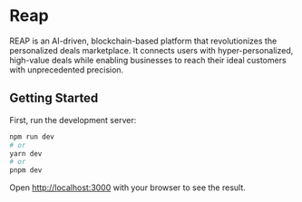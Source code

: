# Reap
REAP is an AI-driven, blockchain-based platform that revolutionizes the personalized deals marketplace. It connects users with hyper-personalized, high-value deals while enabling businesses to reach their ideal customers with unprecedented precision.


## Getting Started

First, run the development server:

```bash
npm run dev
# or
yarn dev
# or
pnpm dev
```

Open [http://localhost:3000](http://localhost:3000) with your browser to see the result.


